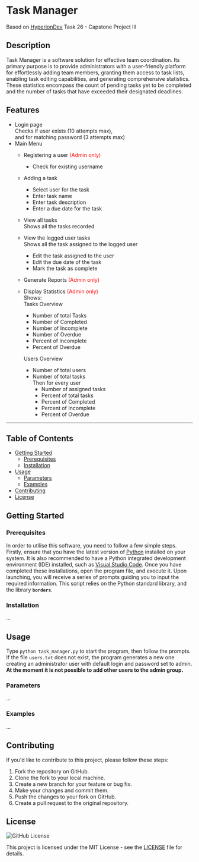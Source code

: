 # Task Manager

Based on [HyperionDev](https://www.hyperiondev.com/portfolio/120349/) Task 26 - Capstone Project III

## Description

Task Manager is a software solution for effective team coordination. Its primary purpose is to provide administrators with a user-friendly platform for effortlessly adding team members, granting them access to task lists, enabling task editing capabilities, and generating comprehensive statistics. These statistics encompass the count of pending tasks yet to be completed and the number of tasks that have exceeded their designated deadlines.

## Features

- Login page <br> Checks if user exists (10 attempts max),<br> and for matching password (3 attempts max)
- Main Menu
  - Registering a user <font color=red>(Admin only)</font>
    - Check for existing username
  - Adding a task
    - Select user for the task
    - Enter task name
    - Enter task description
    - Enter a due date for the task
  - View all tasks<br>Shows all the tasks recorded
  - View the logged user tasks<br>Shows all the task assigned to the logged user
    - Edit the task assigned to the user
    - Edit the due date of the task
    - Mark the task as complete
  - Generate Reports <font color=red>(Admin only)</font>
  - Display Statistics <font color=red>(Admin only)</font>
    <br>Shows:<br>Tasks Overview
    - Number of total Tasks
    - Number of Completed
    - Number of Incomplete
    - Number of Overdue
    - Percent of Incomplete
    - Percent of Overdue
    
    Users Overview
    - Number of total users
    - Number of total tasks
    <br>Then for every user
      - Number of assigned tasks
      - Percent of total tasks
      - Percent of Completed
      - Percent of Incomplete
      - Percent of Overdue

---------------------------------------------------------------------------------------------

<!-- ## Latest Version -->

## Table of Contents

- [Getting Started](#getting-started)
  - [Prerequisites](#prerequisites)
  - [Installation](#installation)
- [Usage](#usage)
  - [Parameters](#parameters)
  - [Examples](#examples)
- [Contributing](#contributing)
- [License](#license)

## Getting Started

### Prerequisites

In order to utilise this software, you need to follow a few simple steps. Firstly, ensure that you have the latest version of [Python](https://www.python.org/downloads/) installed on your system. It is also recommended to have a Python integrated development environment (IDE) installed, such as [Visual Studio Code](https://code.visualstudio.com/). Once you have completed these installations, open the program file, and execute it. Upon launching, you will receive a series of prompts guiding you to input the required information.
This script relies on the Python standard library, and the library **```borders```**.

### Installation

...

## Usage

Type ```python task_manager.py``` to start the program, then follow the prompts.  
If the file ```users.txt``` does not exist, the program generates a new one creating an administrator user with default login and password set to admin.  
**At the moment it is not possible to add other users to the admin group.**

### Parameters

...

### Examples

...

## Contributing

If you'd like to contribute to this project, please follow these steps:

1. Fork the repository on GitHub.
2. Clone the fork to your local machine.
3. Create a new branch for your feature or bug fix.
4. Make your changes and commit them.
5. Push the changes to your fork on GitHub.
6. Create a pull request to the original repository.

## License

![GitHub License](https://img.shields.io/github/license/scalvaruso/task_manager?color=blue)

This project is licensed under the MIT License - see the [LICENSE](https://github.com/scalvaruso/task_manager/blob/main/LICENSE.md) file for details.
